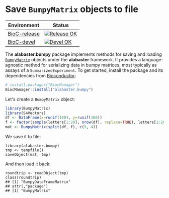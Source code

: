 # Save `BumpyMatrix` objects to file

|Environment|Status|
|---|---|
|[BioC-release](https://bioconductor.org/packages/release/bioc/html/alabaster.bumpy.html)|[![Release OK](https://bioconductor.org/shields/build/release/bioc/alabaster.bumpy.svg)](http://bioconductor.org/checkResults/release/bioc-LATEST/alabaster.bumpy/)|
|[BioC-devel](https://bioconductor.org/packages/devel/bioc/html/alabaster.bumpy.html)|[![Devel OK](https://bioconductor.org/shields/build/devel/bioc/alabaster.bumpy.svg)](http://bioconductor.org/checkResults/devel/bioc-LATEST/alabaster.bumpy/)|


The **alabaster.bumpy** package implements methods for saving and loading [`BumpyMatrix`](https://bioconductor.org/packages/BumpyMatrix) objects under the **alabaster** framework.
It provides a language-agnostic method for serializing data in bumpy matrices, most typically as assays of a `SummarizedExperiment`. 
To get started, install the package and its dependencies from [Bioconductor](https://bioconductor.org/packages/alabaster.bumpy):

```r
# install.packages("BiocManager")
BiocManager::install("alabaster.bumpy")
```

Let's create a `BumpyMatrix` object:

```r
library(BumpyMatrix)
library(S4Vectors)
df <- DataFrame(x=runif(100), y=runif(100))
f <- factor(sample(letters[1:20], nrow(df), replace=TRUE), letters[1:20])
mat <- BumpyMatrix(split(df, f), c(5, 4))
```

We save it to file:

```{r}
library(alabaster.bumpy)
tmp <- tempfile()
saveObject(mat, tmp)
```

And then load it back:

```{r}
roundtrip <- readObject(tmp)
class(roundtrip)
## [1] "BumpyDataFrameMatrix"
## attr(,"package")
## [1] "BumpyMatrix"
```

